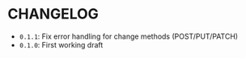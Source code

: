 # CHANGELOG
  * `0.1.1`: Fix error handling for change methods (POST/PUT/PATCH)
  * `0.1.0`: First working draft
